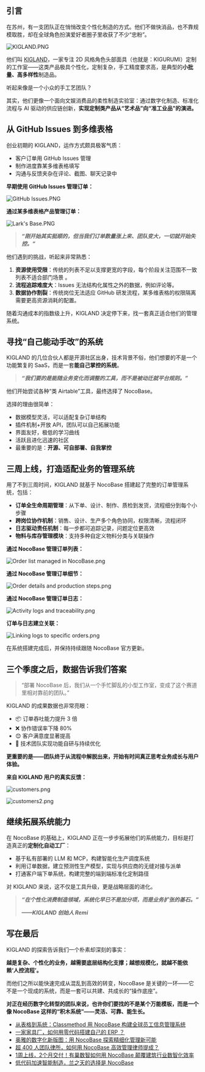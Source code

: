 ## 引言

在苏州，有一支团队正在悄悄改变个性化制造的方式。他们不做快消品，也不靠规模取胜，却在全球角色扮演爱好者圈子里收获了不少“忠粉”。

![KIGLAND.PNG](https://static-docs.nocobase.com/e8d57071ce452ab9b8ebeb759f6b3b1a.PNG)

他们叫 [KIGLAND](https://www.kigland.cn/zh)，一家专注 2D 风格角色头部面具（也就是：KIGURUMI）定制的工作室——这类产品极具个性化，定制复杂，手工精度要求高，是典型的**小批量、高多样性**制造品。

听起来像是一个小众的手工艺团队？

其实，他们更像一个面向文娱消费品的柔性制造实验室：通过数字化制造、标准化流程与 AI 驱动的供应链创新，**实现定制类产品从“艺术品”向“准工业品”的演进。**

## 从 GitHub Issues 到多维表格

创业初期的 KIGLAND，运作方式颇具极客气质：

* 客户订单用 GitHub Issues 管理
* 制作进度靠某多维表格填写
* 沟通与反馈夹杂在评论、截图、聊天记录中

**早期使用 GitHub Issues 管理订单：**

![GitHub Issues.PNG](https://static-docs.nocobase.com/fdc4f9c72c572fc824f0ad0c82158f14.PNG)

**通过某多维表格产品管理订单：**

![Lark's Base.PNG](https://static-docs.nocobase.com/178e19fde0b964a6b02bd69dfc97c53c.PNG)

> ***“刚开始其实挺顺的，但当我们订单数量涨上来、团队变大，一切就开始失控。”***

他们遇到的挑战，听起来非常熟悉：

1. **资源使用受限**：传统的列表不足以支撑更宽的字段，每个阶段关注范围不一致列表不适合部门场景 。
2. **流程追踪难度大**：Issues 无法结构化属性之外的数据，例如评论等。
3. **数据协作割裂**：传统岗位无法适应 GitHub 研发流程，某多维表格的权限隔离需要更高资源消耗的配置。

随着沟通成本的指数级上升，KIGLAND 决定停下来，找一套真正适合他们的管理系统。

## 寻找“自己能动手改”的系统

KIGLAND 的几位合伙人都是开源社区出身，技术背景不俗，他们想要的不是一个功能繁复的 SaaS，而是一套**能自己掌控的系统**。

> ***“我们要的是能随业务变化而调整的工具，而不是被动迁就平台规则。”***

他们开始尝试各种“类 Airtable”工具，最终选择了 NocoBase。

选择的理由很简单：

* 数据模型灵活，可以适配复杂订单结构
* 插件机制+开放 API，团队可以自己拓展功能
* 界面友好，极低的学习曲线
* 活跃且进化迅速的社区
* 最重要的是：**开源、可自部署、自我掌控**

## 三周上线，打造适配业务的管理系统

用了不到三周时间，KIGLAND 就基于 NocoBase 搭建起了完整的订单管理系统，包括：

* **订单全生命周期管理**：从下单、设计、制作、质检到发货，流程细分到每个小步骤
* **跨岗位协作机制**：销售、设计、生产多个角色协同，权限清晰，流程闭环
* **日志驱动责任机制**：每一步都可追踪记录，问题定位更高效
* **物料与库存管理模块**：支持多种自定义物料分类与关联操作

**通过 NocoBase 管理订单列表：**

![Order list managed in NocoBase.png](https://static-docs.nocobase.com/4b5ac21069bdd25c928403455c2636cd.png)

**通过 NocoBase 管理订单细节：**

![Order details and production steps.png](https://static-docs.nocobase.com/a5b09d907305ae1f594d19b06242d6a6.png)

**通过 NocoBase 管理订单日志：**

![Activity logs and traceability.png](https://static-docs.nocobase.com/4c47d7ee6976759b5923db9624ec5b5d.png)

**订单与日志建立关联：**

![Linking logs to specific orders.png](https://static-docs.nocobase.com/7ed0cd8c3d18698306cedf7969ab1dae.png)

在系统搭建完成后，并保持持续跟随 NocoBase 官方更新。

## 三个季度之后，数据告诉我们答案

> “部署 NocoBase 后，我们从一个手忙脚乱的小型工作室，变成了这个赛道里相对靠前的团队。”

KIGLAND 的成果数据也非常亮眼：

* 📦 订单吞吐能力提升 3 倍
* ❌ 协作错误率下降 80%
* 😊 客户满意度显著提高
* 🔧 技术团队实现功能自研与持续优化

**更重要的是——团队终于从流程中解脱出来，开始有时间真正思考业务成长与用户体验。**

**来自 KIGLAND 用户的真实反馈：**

![customers.png](https://static-docs.nocobase.com/2499e3b040253747de352eca2c9a8913.png)

![customers2.png](https://static-docs.nocobase.com/265a9222e67bb37c77cfd390db76281b.png)

## 继续拓展系统能力

在 NocoBase 的基础上，KIGLAND 正在一步步拓展他们的系统能力，目标是打造真正的**定制化自动工厂**：

* 基于私有部署的 LLM 和 MCP，构建智能化生产调度系统
* 利用订单数据，建立预测性生产模型，实现与供应商的无缝对接与派单
* 打通客户端下单系统，构建完整的端到端标准化定制路径

对 KIGLAND 来说，这不仅是工具升级，更是战略层面的进化。

> ***“在个性化消费制造领域，系统化早已不是加分项，而是业务扩张的基石。”***
>
> ***——KIGLAND 创始人 Remi***

## 写在最后

KIGLAND 的探索告诉我们一个朴素却深刻的事实：

**越是复杂、个性化的业务，越需要底层结构化支撑；越想规模化，就越不能依赖‘人控流程’。**

而他们之所以能快速完成从混乱到高效的转变，NocoBase 是关键的一环——它不是一个现成的系统，而是一套可以共建、共成长的“操作底座”。

**对正在经历数字化转型的团队来说，也许你们要找的不是某个万能模板，而是一个像 NocoBase 这样的“积木系统”——灵活、可靠、能生长。**

* [从表格到系统：Classmethod 用 NocoBase 构建全球员工信息管理系统](https://www.nocobase.com/cn/blog/classmethod)
* [一家家具厂，如何用零代码搭建自己的 ERP ？](https://www.nocobase.com/cn/blog/olmon)
* [奥雅的数字化新版图：用 NocoBase 探索精细化管理新可能](https://www.nocobase.com/cn/blog/l-a)
* [超 400 人团队律所，如何用 NocoBase 高效管理律师提成？](https://www.nocobase.com/cn/blog/how-400-lawyer-firm-streamlines-commission-management-with-nocobase)
* [1周上线，2个月交付！有巢数智如何用 NocoBase 颠覆建筑行业数智化效率](https://www.nocobase.com/cn/blog/rapid-development-with-nocobase)
* [低代码加速智能制造，兰之天的选择是 NocoBase](https://www.nocobase.com/cn/blog/Orchisky)
